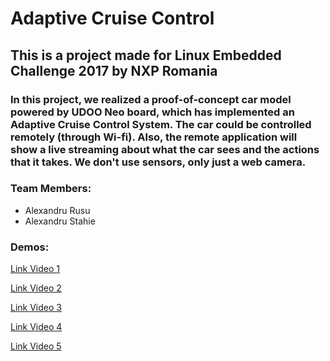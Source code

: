 # Adaptive Cruise Control #
## This is a project made for Linux Embedded Challenge 2017 by NXP Romania ##
### In this project, we realized a proof-of-concept car model powered by UDOO Neo board, which has implemented an Adaptive Cruise Control System. The car could be controlled remotely (through Wi-fi). Also, the remote application will show a live streaming about what the car sees and the actions that it takes. We don't use sensors, only just a web camera. ###
### Team Members: ###
- Alexandru Rusu
- Alexandru Stahie

### Demos: ###

[Link Video 1](https://drive.google.com/file/d/0B-tqpJo8Mh_fb2JyaVQxYjJ1TUE/view?usp=sharing)

[Link Video 2](https://drive.google.com/file/d/0B-tqpJo8Mh_feW00MWtnd3M2V3c/view?usp=sharing)

[Link Video 3](https://drive.google.com/file/d/0B-tqpJo8Mh_fNVl3Z2RmYTNsRUE/view?usp=sharing)

[Link Video 4](https://drive.google.com/file/d/0B-tqpJo8Mh_fZDBVOGQxeTFOdzg/view?usp=sharing)

[Link Video 5](https://drive.google.com/file/d/0B-tqpJo8Mh_fbW42NWJGaTNOWVU/view?usp=sharing)
